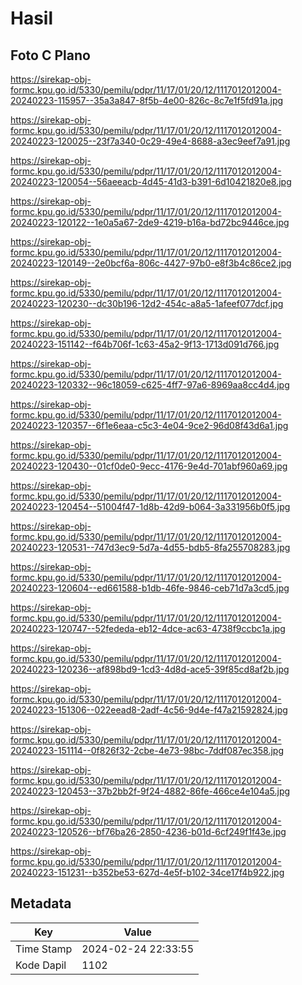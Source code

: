 # Hasil

## Foto C Plano

https://sirekap-obj-formc.kpu.go.id/5330/pemilu/pdpr/11/17/01/20/12/1117012012004-20240223-115957--35a3a847-8f5b-4e00-826c-8c7e1f5fd91a.jpg

https://sirekap-obj-formc.kpu.go.id/5330/pemilu/pdpr/11/17/01/20/12/1117012012004-20240223-120025--23f7a340-0c29-49e4-8688-a3ec9eef7a91.jpg

https://sirekap-obj-formc.kpu.go.id/5330/pemilu/pdpr/11/17/01/20/12/1117012012004-20240223-120054--56aeeacb-4d45-41d3-b391-6d10421820e8.jpg

https://sirekap-obj-formc.kpu.go.id/5330/pemilu/pdpr/11/17/01/20/12/1117012012004-20240223-120122--1e0a5a67-2de9-4219-b16a-bd72bc9446ce.jpg

https://sirekap-obj-formc.kpu.go.id/5330/pemilu/pdpr/11/17/01/20/12/1117012012004-20240223-120149--2e0bcf6a-806c-4427-97b0-e8f3b4c86ce2.jpg

https://sirekap-obj-formc.kpu.go.id/5330/pemilu/pdpr/11/17/01/20/12/1117012012004-20240223-120230--dc30b196-12d2-454c-a8a5-1afeef077dcf.jpg

https://sirekap-obj-formc.kpu.go.id/5330/pemilu/pdpr/11/17/01/20/12/1117012012004-20240223-151142--f64b706f-1c63-45a2-9f13-1713d091d766.jpg

https://sirekap-obj-formc.kpu.go.id/5330/pemilu/pdpr/11/17/01/20/12/1117012012004-20240223-120332--96c18059-c625-4ff7-97a6-8969aa8cc4d4.jpg

https://sirekap-obj-formc.kpu.go.id/5330/pemilu/pdpr/11/17/01/20/12/1117012012004-20240223-120357--6f1e6eaa-c5c3-4e04-9ce2-96d08f43d6a1.jpg

https://sirekap-obj-formc.kpu.go.id/5330/pemilu/pdpr/11/17/01/20/12/1117012012004-20240223-120430--01cf0de0-9ecc-4176-9e4d-701abf960a69.jpg

https://sirekap-obj-formc.kpu.go.id/5330/pemilu/pdpr/11/17/01/20/12/1117012012004-20240223-120454--51004f47-1d8b-42d9-b064-3a331956b0f5.jpg

https://sirekap-obj-formc.kpu.go.id/5330/pemilu/pdpr/11/17/01/20/12/1117012012004-20240223-120531--747d3ec9-5d7a-4d55-bdb5-8fa255708283.jpg

https://sirekap-obj-formc.kpu.go.id/5330/pemilu/pdpr/11/17/01/20/12/1117012012004-20240223-120604--ed661588-b1db-46fe-9846-ceb71d7a3cd5.jpg

https://sirekap-obj-formc.kpu.go.id/5330/pemilu/pdpr/11/17/01/20/12/1117012012004-20240223-120747--52fededa-eb12-4dce-ac63-4738f9ccbc1a.jpg

https://sirekap-obj-formc.kpu.go.id/5330/pemilu/pdpr/11/17/01/20/12/1117012012004-20240223-120236--af898bd9-1cd3-4d8d-ace5-39f85cd8af2b.jpg

https://sirekap-obj-formc.kpu.go.id/5330/pemilu/pdpr/11/17/01/20/12/1117012012004-20240223-151306--022eead8-2adf-4c56-9d4e-f47a21592824.jpg

https://sirekap-obj-formc.kpu.go.id/5330/pemilu/pdpr/11/17/01/20/12/1117012012004-20240223-151114--0f826f32-2cbe-4e73-98bc-7ddf087ec358.jpg

https://sirekap-obj-formc.kpu.go.id/5330/pemilu/pdpr/11/17/01/20/12/1117012012004-20240223-120453--37b2bb2f-9f24-4882-86fe-466ce4e104a5.jpg

https://sirekap-obj-formc.kpu.go.id/5330/pemilu/pdpr/11/17/01/20/12/1117012012004-20240223-120526--bf76ba26-2850-4236-b01d-6cf249f1f43e.jpg

https://sirekap-obj-formc.kpu.go.id/5330/pemilu/pdpr/11/17/01/20/12/1117012012004-20240223-151231--b352be53-627d-4e5f-b102-34ce17f4b922.jpg


## Metadata

| Key        | Value               |
| ---------- | ------------------- |
| Time Stamp | 2024-02-24 22:33:55 |
| Kode Dapil | 1102                |



